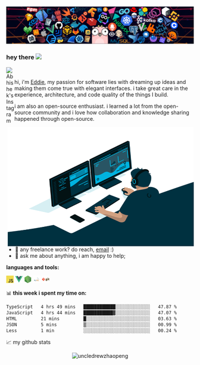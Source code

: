 ![](https://github.com/uncledrewzhaopeng/uncledrewzhaopeng/blob/main/icons/header_1.png)
### hey there <img src="https://media.giphy.com/media/hvRJCLFzcasrR4ia7z/giphy.gif" width="25px">
<a href="https://www.instagram.com/eddiepenggg__/">
  <img align="left" alt="Abhishek's Instagram" width="22px" src="https://raw.githubusercontent.com/hussainweb/hussainweb/main/icons/instagram.png" />
</a>
</a>

<br />

hi, i'm [Eddie](http://106.55.14.44/), my passion for software lies with dreaming up ideas and making them come true with elegant interfaces. i take great care in the experience, architecture, and code quality of the things I build.

i am also an open-source enthusiast. i learned a lot from the open-source community and i love how collaboration and knowledge sharing happened through open-source.


  <img align="right" alt="GIF" src="https://github.com/uncledrewzhaopeng/uncledrewzhaopeng/blob/main/icons/code.gif?raw=true" width="500" height="320" />
  
- 💼 any freelance work? do reach, [email](mailto:pengweb_job@163.com) :)
- 💬 ask me about anything, i am happy to help;

**languages and tools:**  

<code><img height="20" src="https://raw.githubusercontent.com/github/explore/80688e429a7d4ef2fca1e82350fe8e3517d3494d/topics/javascript/javascript.png"></code>
<code><img height="20" src="https://raw.githubusercontent.com/github/explore/80688e429a7d4ef2fca1e82350fe8e3517d3494d/topics/vue/vue.png"></code>
<code><img height="20" src="https://raw.githubusercontent.com/github/explore/80688e429a7d4ef2fca1e82350fe8e3517d3494d/topics/nodejs/nodejs.png"></code>
<code><img height="20" src="https://raw.githubusercontent.com/github/explore/80688e429a7d4ef2fca1e82350fe8e3517d3494d/topics/mysql/mysql.png"></code>
<code><img height="20" src="https://raw.githubusercontent.com/github/explore/80688e429a7d4ef2fca1e82350fe8e3517d3494d/topics/git/git.png"></code>

📊 **this week i spent my time on:**
<!--START_SECTION:waka-->

```text
TypeScript   4 hrs 49 mins   ████████████░░░░░░░░░░░░░   47.87 %
JavaScript   4 hrs 44 mins   ███████████▓░░░░░░░░░░░░░   47.07 %
HTML         21 mins         █░░░░░░░░░░░░░░░░░░░░░░░░   03.63 %
JSON         5 mins          ▒░░░░░░░░░░░░░░░░░░░░░░░░   00.99 %
Less         1 min           ░░░░░░░░░░░░░░░░░░░░░░░░░   00.24 %
```

<!--END_SECTION:waka-->

📈 my github stats

<p align="center"> <img src="https://github-readme-stats.vercel.app/api?username=uncledrewzhaopeng&show_icons=true&theme=gotham" alt="uncledrewzhaopeng" />

